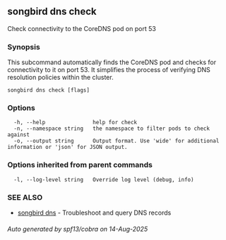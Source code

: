 ## songbird dns check

Check connectivity to the CoreDNS pod on port 53

### Synopsis

This subcommand automatically finds the CoreDNS pod and checks for connectivity to it on port 53.
It simplifies the process of verifying DNS resolution policies within the cluster.

```
songbird dns check [flags]
```

### Options

```
  -h, --help               help for check
  -n, --namespace string   the namespace to filter pods to check against
  -o, --output string      Output format. Use 'wide' for additional information or 'json' for JSON output.
```

### Options inherited from parent commands

```
  -l, --log-level string   Override log level (debug, info)
```

### SEE ALSO

* [songbird dns](songbird_dns.md)	 - Troubleshoot and query DNS records

###### Auto generated by spf13/cobra on 14-Aug-2025
